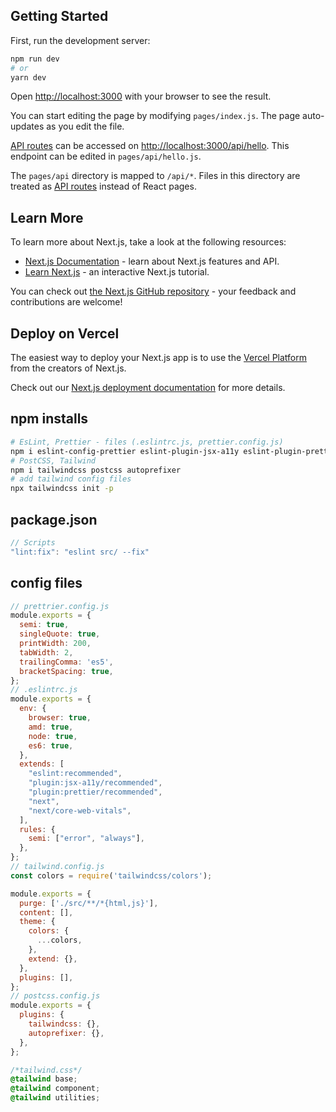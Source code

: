 ## Getting Started

First, run the development server:

```bash
npm run dev
# or
yarn dev
```

Open [http://localhost:3000](http://localhost:3000) with your browser to see the result.

You can start editing the page by modifying `pages/index.js`. The page auto-updates as you edit the file.

[API routes](https://nextjs.org/docs/api-routes/introduction) can be accessed on [http://localhost:3000/api/hello](http://localhost:3000/api/hello). This endpoint can be edited in `pages/api/hello.js`.

The `pages/api` directory is mapped to `/api/*`. Files in this directory are treated as [API routes](https://nextjs.org/docs/api-routes/introduction) instead of React pages.

## Learn More

To learn more about Next.js, take a look at the following resources:

- [Next.js Documentation](https://nextjs.org/docs) - learn about Next.js features and API.
- [Learn Next.js](https://nextjs.org/learn) - an interactive Next.js tutorial.

You can check out [the Next.js GitHub repository](https://github.com/vercel/next.js/) - your feedback and contributions are welcome!

## Deploy on Vercel

The easiest way to deploy your Next.js app is to use the [Vercel Platform](https://vercel.com/new?utm_medium=default-template&filter=next.js&utm_source=create-next-app&utm_campaign=create-next-app-readme) from the creators of Next.js.

Check out our [Next.js deployment documentation](https://nextjs.org/docs/deployment) for more details.

## npm installs
```bash
# EsLint, Prettier - files (.eslintrc.js, prettier.config.js)
npm i eslint-config-prettier eslint-plugin-jsx-a11y eslint-plugin-prettier prettier -D
# PostCSS, Tailwind
npm i tailwindcss postcss autoprefixer
# add tailwind config files
npx tailwindcss init -p
```

## package.json
```js
// Scripts
"lint:fix": "eslint src/ --fix"
```

## config files
```js
// prettrier.config.js
module.exports = {
  semi: true,
  singleQuote: true,
  printWidth: 200,
  tabWidth: 2,
  trailingComma: 'es5',
  bracketSpacing: true,
};
// .eslintrc.js
module.exports = {
  env: {
    browser: true,
    amd: true,
    node: true,
    es6: true,
  },
  extends: [
    "eslint:recommended",
    "plugin:jsx-a11y/recommended",
    "plugin:prettier/recommended",
    "next",
    "next/core-web-vitals",
  ],
  rules: {
    semi: ["error", "always"],
  },
};
// tailwind.config.js
const colors = require('tailwindcss/colors');

module.exports = {
  purge: ['./src/**/*{html,js}'],
  content: [],
  theme: {
    colors: {
      ...colors,
    },
    extend: {},
  },
  plugins: [],
};
// postcss.config.js
module.exports = {
  plugins: {
    tailwindcss: {},
    autoprefixer: {},
  },
};

```

```css
/*tailwind.css*/
@tailwind base;
@tailwind component;
@tailwind utilities;
```